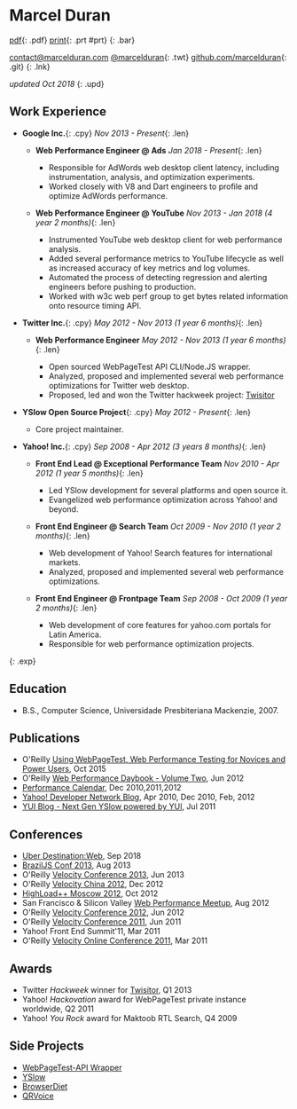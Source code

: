 # Marcel Duran

[pdf](resume.pdf "download PDF resume"){: .pdf}
[print](. "print resume"){: .prt #prt}
{: .bar}

[contact@marcelduran.com](mailto:contact@marcelduran.com "email me") [@marcelduran](https://twitter.com/marcelduran "follow me"){: .twt} [github.com/marcelduran](https://github.com/marcelduran "my git repositories"){: .git}
{: .lnk}

_updated Oct 2018_
{: .upd}

## Work Experience

*   **Google Inc.**{: .cpy}
    _Nov 2013 - Present_{: .len}

    *   **Web Performance Engineer @ Ads**
        _Jan 2018 - Present_{: .len}
        
        *   Responsible for AdWords web desktop client latency, including instrumentation, analysis, and optimization experiments.
        *   Worked closely with V8 and Dart engineers to profile and optimize AdWords performance.

    *   **Web Performance Engineer @ YouTube**
        _Nov 2013 - Jan 2018 (4 year 2 months)_{: .len}
        
        *   Instrumented YouTube web desktop client for web performance analysis.
        *   Added several performance metrics to YouTube lifecycle as well as increased accuracy of key metrics and log volumes.
        *   Automated the process of detecting regression and alerting engineers before pushing to production.
        *   Worked with w3c web perf group to get bytes related information onto resource timing API.

*   **Twitter Inc.**{: .cpy}
    _May 2012 - Nov 2013 (1 year 6 months)_{: .len}

    *   **Web Performance Engineer**
        _May 2012 - Nov 2013 (1 year 6 months)_{: .len}
        
        *   Open sourced WebPageTest API CLI/Node.JS wrapper.
        *   Analyzed, proposed and implemented several web performance optimizations for Twitter web desktop.
        *   Proposed, led and won the Twitter hackweek project: [Twisitor](http://techcrunch.com/2013/03/22/want-to-see-pictures-of-twitters-office-visitors-meet-twisitor/)

*   **YSlow Open Source Project**{: .cpy}
    _May 2012 - Present_{: .len}
    
    *   Core project maintainer.
    

*   **Yahoo! Inc.**{: .cpy}
    _Sep 2008 - Apr 2012 (3 years 8 months)_{: .len}

    *   **Front End Lead @ Exceptional Performance Team**
        _Nov 2010 - Apr 2012 (1 year 5 months)_{: .len}
        
        *   Led YSlow development for several platforms and open source it.
        *   Evangelized web performance optimization across Yahoo! and beyond.

    *   **Front End Engineer @ Search Team**
        _Oct 2009 - Nov 2010 (1 year 2 months)_{: .len}
        
        *   Web development of Yahoo! Search features for international markets.
        *   Analyzed, proposed and implemented several web performance optimizations. 

    *   **Front End Engineer @ Frontpage Team**
        _Sep 2008 - Oct 2009 (1 year 2 months)_{: .len}
        
        *   Web development of core features for yahoo.com portals for Latin America.
        *   Responsible for web performance optimization projects.
        
{: .exp}

## Education

*   B.S., Computer Science, Universidade Presbiteriana Mackenzie, 2007.

## Publications

*   O'Reilly [Using WebPageTest, Web Performance Testing for Novices and Power Users](http://usingwpt.com), Oct 2015
*   O'Reilly [Web Performance Daybook - Volume Two](http://shop.oreilly.com/product/0636920025955.do), Jun 2012
*   [Performance Calendar](http://calendar.perfplanet.com/), Dec 2010,2011,2012
*   [Yahoo! Developer Network Blog](http://developer.yahoo.com/blogs/author/marcel-duran/), Apr 2010, Dec 2010, Feb, 2012
*   [YUI Blog - Next Gen YSlow powered by YUI](http://www.yuiblog.com/blog/2011/07/18/next-gen-yslow-powered-by-yui/), Jul 2011

## Conferences

*   [Uber Destination:Web](https://www.uber.com/p/destination-web/), Sep 2018
*   [BrazilJS Conf 2013](http://braziljs.com.br/en/), Aug 2013
*   O'Reilly [Velocity Conference 2013](http://velocityconf.com/velocity2013/public/schedule/speaker/79593 "speaker bio page"), Jun 2013
*   O'Reilly [Velocity China 2012](http://velocity.oreilly.com.cn/2012/index.php?func=autobio&id=36 "speaker bio page"), Dec 2012
*   [HighLoad++ Moscow 2012](http://2012.highload.co/ "conference homepage"), Oct 2012
*   San Francisco & Silicon Valley [Web Performance Meetup](http://www.meetup.com/SF-Web-Performance-Group/events/72890422/ "meetup info"), Aug 2012
*   O'Reilly [Velocity Conference 2012](http://velocityconf.com/velocity2012/public/schedule/speaker/79593 "speaker bio page"), Jun 2012
*   O'Reilly [Velocity Conference 2011](http://velocityconf.com/velocity2011/public/schedule/speaker/79593 "speaker bio page"), Jun 2011
*   Yahoo! Front End Summit'11, Mar 2011
*   O'Reilly [Velocity Online Conference 2011](http://en.oreilly.com/velocity-mar2011/public/schedule/speaker/79593 "speaker bio page"), Mar 2011

## Awards

*   Twitter _Hackweek_ winner for [Twisitor](http://techcrunch.com/2013/03/22/want-to-see-pictures-of-twitters-office-visitors-meet-twisitor/), Q1 2013
*   Yahoo! _Hackovation_ award for WebPageTest private instance worldwide, Q2 2011
*   Yahoo! _You Rock_ award for Maktoob RTL Search, Q4 2009

## Side Projects

*   [WebPageTest-API Wrapper](http://marcelduran.com/webpagetest-api/)
*   [YSlow](http://yslow.org)
*   [BrowserDiet](http://browserdiet.com/)
*   [QRVoice](http://qrvoice.net)
